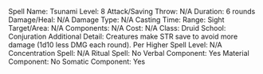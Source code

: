 
Spell Name: Tsunami
Level: 8
Attack/Saving Throw: N/A
Duration: 6 rounds
Damage/Heal: N/A
Damage Type: N/A
Casting Time: 
Range: Sight
Target/Area: N/A
Components: N/A
Cost: N/A
Class: Druid
School: Conjuration
Additional Detail: Creatures make STR save to avoid more damage (1d10 less DMG each round).
Per Higher Spell Level: N/A
Concentration Spell: N/A
Ritual Spell: No
Verbal Component: Yes
Material Component: No
Somatic Component: Yes
